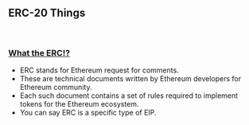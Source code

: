 ## ERC-20 Things

<br>

### [What the ERC!?](https://medium.com/@adrianhetman/what-the-erc-d31bc3b3470a)

* ERC stands for Ethereum request for comments. 
* These are technical documents written by Ethereum developers for Ethereum community. 
* Each such document contains a set of rules required to implement tokens for the Ethereum ecosystem.
* You can say ERC is a specific type of EIP.


<br>
